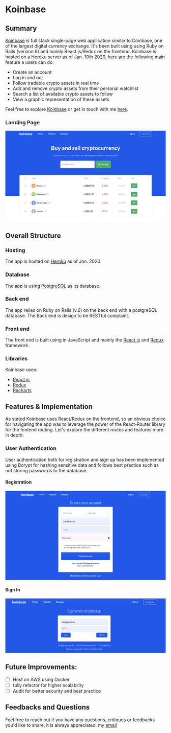 # Koinbase

## Summary

[Koinbase][Koinbase] is full stack single-page web application similar to Coinbase, one of the largest digital currency exchange. It's been built using using Ruby on Rails (version 6) and mainly React.js/Redux on the frontend. Koinbase is hosted on a Heroku server as of Jan. 10th 2020, here are the following main feature a users can do:

* Create an account
* Log in and out 
* Follow tradable crypto assets in real time
* Add and remove crypto assets from their personal watchlist
* Search a list of available crypto assets to follow
* View a graphic representation of these assets

Feel free to explore [Koinbase][Koinbase] or get in touch with me [here](#contact).
### Landing Page

![landing](./images/landing.png)

## Overall Structure

### Hosting
The app is hosted on [Heroku][Heroku] as of Jan. 2020

### Database
The app is using [PostgreSQL][PostgreSQL] as its database.

### Back end 
The app relies on Ruby on Rails (v.6) on the back end with a postgreSQL database. The Back end is design to be RESTful complaint.

### Front end
The front end is built using in JavaScript and mainly the [React.js][React] and [Redux][Redux] framework.

### Libraries
Koinbase uses:
- [React.js][React]
- [Redux][Redux]
- [Recharts][Recharts]

## Features & Implementation
As stated Koinbase uses React/Redux on the frontend, so an obvious choice for navigating the app was to leverage the power of the React-Router library for the fontend routing. Let's explore the different routes and features more in depth:

### User Authentication
User authentication both for registration and sign up has been implemented using Bcrypt for hashing sensitive data and follows best practice such as not storing passwords to the database.

#### Registration 
![Registration](./images/registration.png)

#### Sign In
![Login](./images/login.png)




## Future Improvements:

* [ ] Host on AWS using Docker
* [ ] fully refactor for higher scalability
* [ ] Audit for better security and best practice

## Feedbacks and Questions <a id="contact"></a>

Feel free to reach out if you have any questions, critiques or feedbacks you'd like to share, it is always appreciated.
my [email](mailto:bobandredev@gmail.com)


[Koinbase]: http://www.easynametoremember.herokuapp.com/
[Heroku]: https://www.heroku.com/
[PostgreSQL]: https://www.postgresql.org/
[Recharts]:http://recharts.org/en-US/
[React]:https://facebook.github.io/react/
[Redux]:https://redux.js.org/
